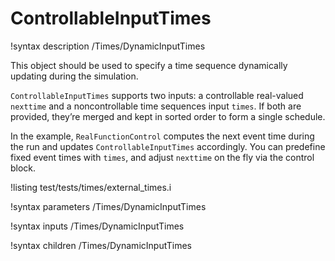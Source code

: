 # ControllableInputTimes

!syntax description /Times/DynamicInputTimes

This object should be used to specify a time sequence dynamically updating during the simulation.


`ControllableInputTimes` supports two inputs: a controllable real-valued `nexttime` and a noncontrollable time sequences input `times`. If both are provided, they’re merged and kept in sorted order to form a single schedule.

In the example, `RealFunctionControl` computes the next event time during the run and updates `ControllableInputTimes` accordingly. You can predefine fixed event times with `times`, and adjust `nexttime` on the fly via the control block.

!listing test/tests/times/external_times.i

!syntax parameters /Times/DynamicInputTimes

!syntax inputs /Times/DynamicInputTimes

!syntax children /Times/DynamicInputTimes
